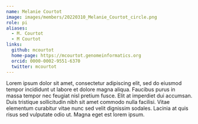 ```yaml
---
name: Melanie Courtot
image: images/members/20220310_Melanie_Courtot_circle.png
role: pi
aliases:
  - M. Courtot
  - M Courtot
links:
  github: mcourtot
  home-page: https://mcourtot.genomeinformatics.org
  orcid: 0000-0002-9551-6370
  twitter: mcourtot
---
```


Lorem ipsum dolor sit amet, consectetur adipiscing elit, sed do eiusmod tempor incididunt ut labore et dolore magna aliqua.
Faucibus purus in massa tempor nec feugiat nisl pretium fusce.
Elit at imperdiet dui accumsan.
Duis tristique sollicitudin nibh sit amet commodo nulla facilisi.
Vitae elementum curabitur vitae nunc sed velit dignissim sodales.
Lacinia at quis risus sed vulputate odio ut.
Magna eget est lorem ipsum.
